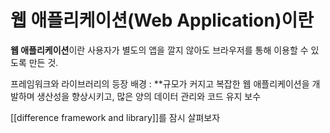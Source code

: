 
  
# 웹 애플리케이션(Web Application)이란
**웹 애플리케이션**이란 사용자가 별도의 앱을 깔지 않아도 브라우저를 통해 이용할 수 있도록 만든 것. 

프레임워크와 라이브러리의 등장 배경 :  **규모가 커지고 복잡한 웹 애플리케이션을 개발하며 생산성을 향상시키고, 많은 양의 데이터 관리와 코드 유지 보수

[[difference framework and library]]를 잠시 살펴보자




  
